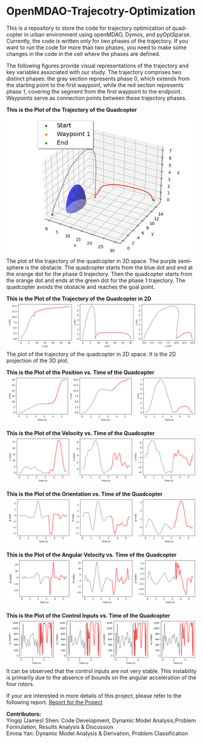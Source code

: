 # OpenMDAO-Trajecotry-Optimization
This is a repository to store the code for trajectory optimization of quad-copter in urban environment using openMDAO, Dymos, and pyOptSparse. Currently, the code is written only for two phases of the trajectory. If you want to run the code for more than two phases, you need to make some changes in the code in the cell where the phases are defined.

The following figures provide visual representations of the trajectory and key variables associated with our study. The trajectory comprises two distinct phases: the gray section represents phase 0, which extends from the starting point to the first waypoint, while the red section represents phase 1, covering the segment from the first waypoint to the endpoint. Waypoints serve as connection points between these trajectory phases.


**This is the Plot of the Trajectory of the Quadcopter**
![Alt text](figures_obs_traj/trajectory3D_obs.png)
The plot of the trajectory of the quadcopter in 3D space. The purple semi-sphere is the obstacle. The quadcopter starts from the blue dot and end at the orange dot for the phase 0 trajectory. Then the quadcopter starts from the orange dot and ends at the green dot for the phase 1 trajectory. The quadcopter avoids the obstacle and reaches the goal point. 

**This is the Plot of the Trajectory of the Quadcopter in 2D**
![Alt text](figures_obs_traj/trajectory2D_obs.png)
The plot of the trajectory of the quadcopter in 2D space. It is the 2D projection of the 3D plot.

**This is the Plot of the Position vs. Time of the Quadcopter**
![Alt text](figures_obs_traj/xyz_obs.png)

**This is the Plot of the Velocity vs. Time of the Quadcopter**
![Alt text](figures_obs_traj/xyz_dot_obs.png)

**This is the Plot of the Orientation vs. Time of the Quadcopter**
![Alt text](figures_obs_traj/phi_theta_psi_obs.png)

**This is the Plot of the Angular Velocity vs. Time of the Quadcopter**
![Alt text](figures_obs_traj/phi_dot_theta_dot_psi_dot_obs.png)

**This is the Plot of the Control Inputs vs. Time of the Quadcopter**
![Alt text](figures_obs_traj/w1w2w3w4_vs_time_obs.png)
It can be observed that the control inputs are not very stable. This instability is primarily due to the absence of bounds on the angular acceleration of the four rotors.

If your are interested in more details of this project, please refer to the following report.
[Report for the Project](AE588_Final_Project.pdf)

**Contributors:**\
Yingqi (James) Shen: Code Development, Dynamic Model Analysis,Problem Formulation, Results Analysis & Discussion\
Emma Yan: Dynamic Model Analysis & Derivation, Problem Classification
